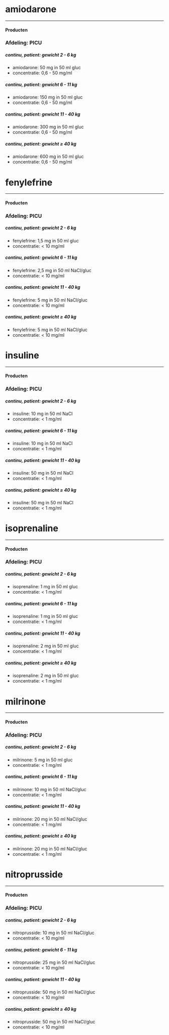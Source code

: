 
# amiodarone
---

#### Producten





### Afdeling: PICU

##### continu, patient:  gewicht 2 - 6 kg


* amiodarone:  50 mg in 50 ml gluc
* concentratie: 0,6 - 50 mg/ml



##### continu, patient:  gewicht 6 - 11 kg


* amiodarone:  150 mg in 50 ml gluc
* concentratie: 0,6 - 50 mg/ml



##### continu, patient:  gewicht 11 - 40 kg


* amiodarone:  300 mg in 50 ml gluc
* concentratie: 0,6 - 50 mg/ml



##### continu, patient:  gewicht ≥ 40 kg


* amiodarone:  600 mg in 50 ml gluc
* concentratie: 0,6 - 50 mg/ml




# fenylefrine
---

#### Producten





### Afdeling: PICU

##### continu, patient:  gewicht 2 - 6 kg


* fenylefrine:  1,5 mg in 50 ml gluc
* concentratie: < 10 mg/ml



##### continu, patient:  gewicht 6 - 11 kg


* fenylefrine:  2,5 mg in 50 ml NaCl/gluc
* concentratie: < 10 mg/ml



##### continu, patient:  gewicht 11 - 40 kg


* fenylefrine:  5 mg in 50 ml NaCl/gluc
* concentratie: < 10 mg/ml



##### continu, patient:  gewicht ≥ 40 kg


* fenylefrine:  5 mg in 50 ml NaCl/gluc
* concentratie: < 10 mg/ml




# insuline
---

#### Producten





### Afdeling: PICU

##### continu, patient:  gewicht 2 - 6 kg


* insuline:  10 mg in 50 ml NaCl
* concentratie: < 1 mg/ml



##### continu, patient:  gewicht 6 - 11 kg


* insuline:  10 mg in 50 ml NaCl
* concentratie: < 1 mg/ml



##### continu, patient:  gewicht 11 - 40 kg


* insuline:  50 mg in 50 ml NaCl
* concentratie: < 1 mg/ml



##### continu, patient:  gewicht ≥ 40 kg


* insuline:  50 mg in 50 ml NaCl
* concentratie: < 1 mg/ml




# isoprenaline
---

#### Producten





### Afdeling: PICU

##### continu, patient:  gewicht 2 - 6 kg


* isoprenaline:  1 mg in 50 ml gluc
* concentratie: < 1 mg/ml



##### continu, patient:  gewicht 6 - 11 kg


* isoprenaline:  1 mg in 50 ml gluc
* concentratie: < 1 mg/ml



##### continu, patient:  gewicht 11 - 40 kg


* isoprenaline:  2 mg in 50 ml gluc
* concentratie: < 1 mg/ml



##### continu, patient:  gewicht ≥ 40 kg


* isoprenaline:  2 mg in 50 ml gluc
* concentratie: < 1 mg/ml




# milrinone
---

#### Producten





### Afdeling: PICU

##### continu, patient:  gewicht 2 - 6 kg


* milrinone:  5 mg in 50 ml gluc
* concentratie: < 1 mg/ml



##### continu, patient:  gewicht 6 - 11 kg


* milrinone:  10 mg in 50 ml NaCl/gluc
* concentratie: < 1 mg/ml



##### continu, patient:  gewicht 11 - 40 kg


* milrinone:  20 mg in 50 ml NaCl/gluc
* concentratie: < 1 mg/ml



##### continu, patient:  gewicht ≥ 40 kg


* milrinone:  20 mg in 50 ml NaCl/gluc
* concentratie: < 1 mg/ml




# nitroprusside
---

#### Producten





### Afdeling: PICU

##### continu, patient:  gewicht 2 - 6 kg


* nitroprusside:  10 mg in 50 ml NaCl/gluc
* concentratie: < 10 mg/ml



##### continu, patient:  gewicht 6 - 11 kg


* nitroprusside:  25 mg in 50 ml NaCl/gluc
* concentratie: < 10 mg/ml



##### continu, patient:  gewicht 11 - 40 kg


* nitroprusside:  50 mg in 50 ml NaCl/gluc
* concentratie: < 10 mg/ml



##### continu, patient:  gewicht ≥ 40 kg


* nitroprusside:  50 mg in 50 ml NaCl/gluc
* concentratie: < 10 mg/ml


